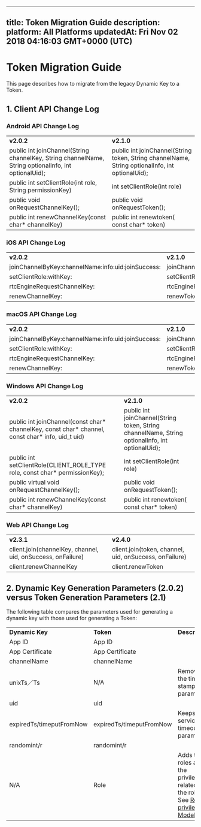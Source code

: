 
---
title: Token Migration Guide
description: 
platform: All Platforms
updatedAt: Fri Nov 02 2018 04:16:03 GMT+0000 (UTC)
---
# Token Migration Guide
This page describes how to migrate from the legacy Dynamic Key to a Token.

## 1. Client API Change Log

### Android API Change Log

<table>
<colgroup>
<col/>
<col/>
</colgroup>
<tbody>
<tr><td><strong>v2.0.2</strong></td>
<td><strong>v2.1.0</strong></td>
</tr>
<tr><td>public int joinChannel(String channelKey, String channelName, String optionalInfo, int optionalUid);</td>
<td>public int joinChannel(String token, String channelName, String optionalInfo, int optionalUid);</td>
</tr>
<tr><td>public int setClientRole(int role, String permissionKey)</td>
<td>int setClientRole(int role)</td>
</tr>
<tr><td>public void onRequestChannelKey();</td>
<td>public void onRequestToken();</td>
</tr>
<tr><td>public int renewChannelKey(const char* channelKey)</td>
<td>public int renewtoken( const char* token)</td>
</tr>
</tbody>
</table>



### iOS API Change Log

<table>
<colgroup>
<col/>
<col/>
</colgroup>
<tbody>
<tr><td><strong>v2.0.2</strong></td>
<td><strong>v2.1.0</strong></td>
</tr>
<tr><td>joinChannelByKey:channelName:info:uid:joinSuccess:</td>
<td>joinChannelByToken:channelId:info:uid:joinSuccess:</td>
</tr>
<tr><td>setClientRole:withKey:</td>
<td>setClientRole:</td>
</tr>
<tr><td>rtcEngineRequestChannelKey:</td>
<td>rtcEngineRequestToken:</td>
</tr>
<tr><td>renewChannelKey:</td>
<td>renewToken:</td>
</tr>
</tbody>
</table>



### macOS API Change Log

<table>
<colgroup>
<col/>
<col/>
</colgroup>
<tbody>
<tr><td><strong>v2.0.2</strong></td>
<td><strong>v2.1.0</strong></td>
</tr>
<tr><td>joinChannelByKey:channelName:info:uid:joinSuccess:</td>
<td>joinChannelByToken:channelId:info:uid:joinSuccess:</td>
</tr>
<tr><td>setClientRole:withKey:</td>
<td>setClientRole:</td>
</tr>
<tr><td>rtcEngineRequestChannelKey:</td>
<td>rtcEngineRequestToken:</td>
</tr>
<tr><td>renewChannelKey:</td>
<td>renewToken:</td>
</tr>
</tbody>
</table>



### Windows API Change Log

<table>
<colgroup>
<col/>
<col/>
</colgroup>
<tbody>
<tr><td><strong>v2.0.2</strong></td>
<td><strong>v2.1.0</strong></td>
</tr>
<tr><td>public int joinChannel(const char* channelKey, const char* channel, const char* info, uid_t uid)</td>
<td>public int joinChannel(String token, String channelName, String optionalInfo, int optionalUid);</td>
</tr>
<tr><td>public int setClientRole(CLIENT_ROLE_TYPE role, const char* permissionKey);</td>
<td>int setClientRole(int role)</td>
</tr>
<tr><td>public virtual void onRequestChannelKey();</td>
<td>public void onRequestToken();</td>
</tr>
<tr><td>public int renewChannelKey(const char* channelKey)</td>
<td>public int renewtoken( const char* token)</td>
</tr>
</tbody>
</table>



### Web API Change Log

<table>
<colgroup>
<col/>
<col/>
</colgroup>
<tbody>
<tr><td><strong>v2.3.1</strong></td>
<td><strong>v2.4.0</strong></td>
</tr>
<tr><td>client.join(channelKey, channel, uid, onSuccess, onFailure)</td>
<td>client.join(token, channel, uid, onSuccess, onFailure)</td>
</tr>
<tr><td>client.renewChannelKey</td>
<td>client.renewToken</td>
</tr>
</tbody>
</table>



## 2. Dynamic Key Generation Parameters \(2.0.2\) versus Token Generation Parameters \(2.1\)

The following table compares the parameters used for generating a dynamic key with those used for generating a Token:

<table>
<colgroup>
<col/>
<col/>
<col/>
</colgroup>
<tbody>
<tr><td><strong>Dynamic Key</strong></td>
<td><strong>Token</strong></td>
<td><strong>Description</strong></td>
</tr>
<tr><td>App ID</td>
<td>App ID</td>
<td> </td>
</tr>
<tr><td>App Certificate</td>
<td>App Certificate</td>
<td> </td>
</tr>
<tr><td>channelName</td>
<td>channelName</td>
<td> </td>
</tr>
<tr><td>unixTs／Ts</td>
<td>N/A</td>
<td>Removes the time stamp parameter.</td>
</tr>
<tr><td>uid</td>
<td>uid</td>
<td> </td>
</tr>
<tr><td>expiredTs/timeputFromNow</td>
<td>expiredTs/timeputFromNow</td>
<td>Keeps the service timeout parameter.</td>
</tr>
<tr><td>randomint/r</td>
<td>randomint/r</td>
<td> </td>
</tr>
<tr><td>N/A</td>
<td>Role</td>
<td>Adds the roles and the privileges related to the roles. See <a href="../../en/Agora%20Platform/token.md"><span>Role-privilege Model</span></a>.</td>
</tr>
</tbody>
</table>




